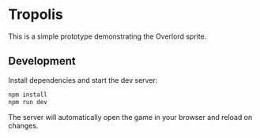 # Tropolis

This is a simple prototype demonstrating the Overlord sprite.

## Development

Install dependencies and start the dev server:

```bash
npm install
npm run dev
```

The server will automatically open the game in your browser and reload on changes.
